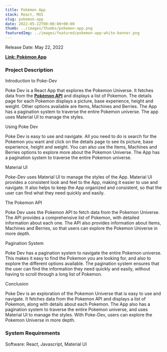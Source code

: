 ```yaml
---
title: Pokèmon App
stack: React, MUI
slug: pokemon-app
date: 2022-05-22T00:00:00+00:00
thumb: ../images/thumbs/pokemon-app.png
featuredImg: ../images/featured/pokemon-app-white-banner.png
---
```


Release Date: May 22, 2022

[**Link: Pokèmon App**](https://pokemon-app-760d2.web.app/)

### Project Description

Introduction to Poke-Dev

Poke Dev is a React App that explores the Pokemon Universe. It fetches data from the [**Pokèmon API**](https://pokeapi.co/) and displays a list of Pokemon.
The details page for each Pokemon displays a picture, base experience, height and weight. Other options available are Items, Machines and Berries. The App has a pagination system to traverse the entire Pokemon universe. The app uses Material UI to manage the styles.

Using Poke Dev

Poke Dev is easy to use and navigate. All you need to do is search for the Pokemon you want and click on the details page to see its picture, base experience, height and weight.
You can also use the Items, Machines and Berries options to explore more about the Pokemon Universe. The App has a pagination system to traverse the entire Pokemon universe.

Material UI

Poke-Dev uses Material UI to manage the styles of the App. Material UI provides a consistent look and feel to the App, making it easier to use and navigate.
It also helps to keep the App organized and consistent, so that the user can find what they need quickly and easily.

The Pokemon API

Poke Dev uses the Pokemon API to fetch data from the Pokemon Universe. The API provides a comprehensive list of Pokemon, with detailed information about each one.
The API also provides information about Items, Machines and Berries, so that users can explore the Pokemon Universe in more depth.

Pagination System

Poke Dev has a pagination system to navigate the entire Pokemon universe. This makes it easy to find the Pokemon you are looking for, and also to explore the different options available.
The pagination system ensures that the user can find the information they need quickly and easily, without having to scroll through a long list of Pokemon.

Conclusion

Poke Dev is an exploration of the Pokemon Universe that is easy to use and navigate. It fetches data from the Pokemon API and displays a list of Pokemon, along with details about each Pokemon.
The App also has a pagination system to traverse the entire Pokemon universe, and uses Material UI to manage the styles. With Poke-Dev, users can explore the Pokemon Universe in more depth.

### System Requirements

Software: React, Javascript, Material UI
